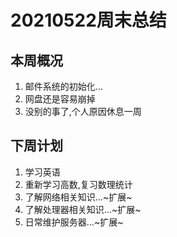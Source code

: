 ﻿# 20210522周末总结
## 本周概况
1. 邮件系统的初始化...
2. 网盘还是容易崩掉
3. 没别的事了,个人原因休息一周
## 下周计划
1. 学习英语
2. 重新学习高数,复习数理统计
3. 了解网络相关知识...~扩展~
4. 了解处理器相关知识...~扩展~
5. 日常维护服务器...~扩展~
